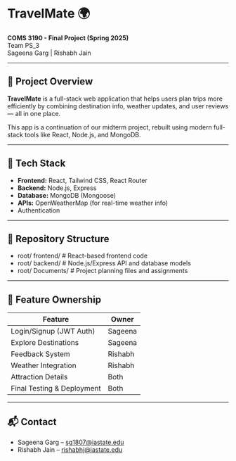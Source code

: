 # TravelMate 🌍

**COMS 3190 - Final Project (Spring 2025)**  
Team PS_3  
Sageena Garg | Rishabh Jain

---

## 📌 Project Overview

**TravelMate** is a full-stack web application that helps users plan trips more efficiently by combining destination info, weather updates, and user reviews — all in one place.

This app is a continuation of our midterm project, rebuilt using modern full-stack tools like React, Node.js, and MongoDB.

---

## 🔧 Tech Stack

- **Frontend:** React, Tailwind CSS, React Router
- **Backend:** Node.js, Express
- **Database:** MongoDB (Mongoose)
- **APIs:** OpenWeatherMap (for real-time weather info)
- Authentication

---

## 📂 Repository Structure
- root/ frontend/ # React-based frontend code 
- root/ backend/ # Node.js/Express API and database models 
- root/ Documents/ # Project planning files and assignments


---

## 👥 Feature Ownership

| Feature                     | Owner           |
|----------------------------|-----------------|
| Login/Signup (JWT Auth)    | Sageena          | (implementation done)
| Explore Destinations       | Sageena          | (implementation done)
| Feedback System            | Rishabh          |
| Weather Integration        | Rishabh          |
| Attraction Details         | Both             |
| Final Testing & Deployment | Both             |





---

## 📬 Contact

- Sageena Garg – sg1807@iastate.edu  
- Rishabh Jain – rishabhj@iastate.edu




